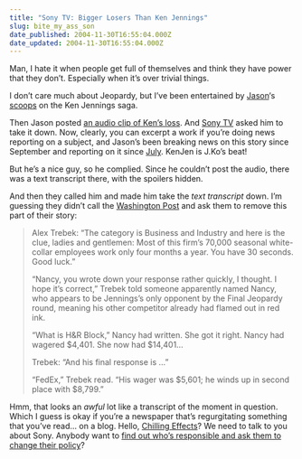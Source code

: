```yaml
---
title: "Sony TV: Bigger Losers Than Ken Jennings"
slug: bite_my_ass_son
date_published: 2004-11-30T16:55:04.000Z
date_updated: 2004-11-30T16:55:04.000Z
---
```


Man, I hate it when people get full of themselves and think they have power that they don’t. Especially when it’s over trivial things.

I don’t care much about Jeopardy, but I’ve been entertained by [Jason](http://www.kottke.org)‘s [scoops](http://www.kottke.org/04/09/some-ken-jennings-news) on the Ken Jennings saga.

Then Jason posted [an audio clip of Ken’s loss](http://www.kottke.org/04/11/ken-jennings-audio). And [Sony TV](http://www.sonypictures.com/tv/) asked him to take it down. Now, clearly, you can excerpt a work if you’re doing news reporting on a subject, and Jason’s been breaking news on this story since September and reporting on it since [July](http://www.kottke.org/04/07/ken-jennings-jeopardy). KenJen is J.Ko’s beat!

But he’s a nice guy, so he complied. Since he couldn’t post the audio, there was a text transcript there, with the spoilers hidden.

And then they called him and made him take the *text transcript* down. I’m guessing they didn’t call the [Washington Post](http://www.washingtonpost.com/wp-dyn/articles/A20961-2004Nov29.html) and ask them to remove this part of their story:

> Alex Trebek: “The category is Business and Industry and here is the clue, ladies and gentlemen: Most of this firm’s 70,000 seasonal white-collar employees work only four months a year. You have 30 seconds. Good luck.”
> 
> “Nancy, you wrote down your response rather quickly, I thought. I hope it’s correct,” Trebek told someone apparently named Nancy, who appears to be Jennings’s only opponent by the Final Jeopardy round, meaning his other competitor already had flamed out in red ink.
> 
> “What is H&R Block,” Nancy had written. She got it right. Nancy had wagered $4,401. She now had $14,401…
> 
> Trebek: “And his final response is …”
> 
> “FedEx,” Trebek read. “His wager was $5,601; he winds up in second place with $8,799.”

Hmm, that looks an *awful* lot like a transcript of the moment in question. Which I guess is okay if you’re a newspaper that’s regurgitating something that you’ve read… on a blog. Hello, [Chilling Effects](http://www.chillingeffects.org/)? We need to talk to you about Sony. Anybody want to [find out who’s responsible and ask them to change their policy](/2004/06/27/learning_from_e)?
